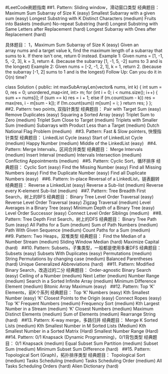 #LeetCode刷题指南
##1. Pattern: Sliding window，滑动窗口类型
经典题目：
Maximum Sum Subarray of Size K (easy)
Smallest Subarray with a given sum (easy)
Longest Substring with K Distinct Characters (medium)
Fruits into Baskets (medium)
No-repeat Substring (hard)
Longest Substring with Same Letters after Replacement (hard)
Longest Subarray with Ones after Replacement (hard)



具体题目：
1，Maximum Sum Subarray of Size K (easy)
Given an array nums and a target value k, find the maximum length of a subarray that sums to k. If there isn't one, return 0 instead.
Example 1:
Given nums = [1, -1, 5, -2, 3], k = 3,
return 4. (because the subarray [1, -1, 5, -2] sums to 3 and is the longest)
Example 2:
Given nums = [-2, -1, 2, 1], k = 1,
return 2. (because the subarray [-1, 2] sums to 1 and is the longest)
Follow Up:
Can you do it in O(n) time?

class Solution {
public:
	int maxSubArrayLen(vector<int>& nums, int k)
	{
		int sum = 0, res = 0;
		unordered_map<int, int> m;
		for (int i = 0; i < nums.size(); i++)
		{
			sum += nums[i];
			if (sum == k) res = i + 1;
			else if (m.count(sum - k))
				res = max(res, i - m[sum - k]);
			if (!m.count(sum))
				m[sum] = i;
		}
		return res;
	}
};
 
##2. Pattern: two points, 双指针类型
经典题目：
Pair with Target Sum (easy)
Remove Duplicates (easy)
Squaring a Sorted Array (easy)
Triplet Sum to Zero (medium)
Triplet Sum Close to Target (medium)
Triplets with Smaller Sum (medium)
Subarrays with Product Less than a Target (medium)
Dutch National Flag Problem (medium)
 
##3. Pattern: Fast & Slow pointers, 快慢指针类型
经典题目：
LinkedList Cycle (easy)
Start of LinkedList Cycle (medium)
Happy Number (medium)
Middle of the LinkedList (easy)
 
##4. Pattern: Merge Intervals，区间合并类型
经典题目：
Merge Intervals (medium)
Insert Interval (medium)
Intervals Intersection (medium)
Conflicting Appointments (medium)
 
##5. Pattern: Cyclic Sort，循环排序
经典题目：
Cyclic Sort (easy)
Find the Missing Number (easy)
Find all Missing Numbers (easy)
Find the Duplicate Number (easy)
Find all Duplicate Numbers (easy)
 
##6. Pattern: In-place Reversal of a LinkedList，链表翻转
经典题目：
Reverse a LinkedList (easy)
Reverse a Sub-list (medium)
Reverse every K-element Sub-list (medium)
 
##7. Pattern: Tree Breadth First Search，树上的BFS
经典题目：
Binary Tree Level Order Traversal (easy)
Reverse Level Order Traversal (easy)
Zigzag Traversal (medium)
Level Averages in a Binary Tree (easy)
Minimum Depth of a Binary Tree (easy)
Level Order Successor (easy)
Connect Level Order Siblings (medium)
 
##8. Pattern: Tree Depth First Search，树上的DFS
经典题目：
Binary Tree Path Sum (easy)
All Paths for a Sum (medium)
Sum of Path Numbers (medium)
Path With Given Sequence (medium)
Count Paths for a Sum (medium)
 
##9. Pattern: Two Heaps，双堆类型
经典题目：
Find the Median of a Number Stream (medium)
Sliding Window Median (hard)
Maximize Capital (hard)
 
##10. Pattern: Subsets，子集类型，一般都是使用多重DFS
经典题目：
Subsets (easy)
Subsets With Duplicates (easy)
Permutations (medium)
String Permutations by changing case (medium)
Balanced Parentheses (hard)
Unique Generalized Abbreviations (hard)
 
##11. Pattern: Modified Binary Search，改造过的二分
经典题目：
Order-agnostic Binary Search (easy)
Ceiling of a Number (medium)
Next Letter (medium)
Number Range (medium)
Search in a Sorted Infinite Array (medium)
Minimum Difference Element (medium)
Bitonic Array Maximum (easy)
 
##12. Pattern: Top ‘K’ Elements，前K个系列
经典题目：
Top ‘K’ Numbers (easy)
Kth Smallest Number (easy)
‘K’ Closest Points to the Origin (easy)
Connect Ropes (easy)
Top ‘K’ Frequent Numbers (medium)
Frequency Sort (medium)
Kth Largest Number in a Stream (medium)
‘K’ Closest Numbers (medium)
Maximum Distinct Elements (medium)
Sum of Elements (medium)
Rearrange String (hard)
 
##13. Pattern: K-way merge，多路归并
经典题目：
Merge K Sorted Lists (medium)
Kth Smallest Number in M Sorted Lists (Medium)
Kth Smallest Number in a Sorted Matrix (Hard)
Smallest Number Range (Hard)
 
##14. Pattern: 0/1 Knapsack (Dynamic Programming)，0/1背包类型
经典题目：
0/1 Knapsack (medium)
Equal Subset Sum Partition (medium)
Subset Sum (medium)
Minimum Subset Sum Difference (hard)
 
##15. Pattern: Topological Sort (Graph)，拓扑排序类型
经典题目：
Topological Sort (medium)
Tasks Scheduling (medium)
Tasks Scheduling Order (medium)
All Tasks Scheduling Orders (hard)
Alien Dictionary (hard)

